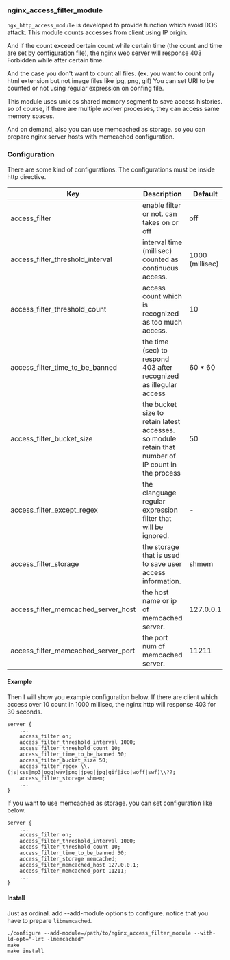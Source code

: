 ### nginx_access_filter_module
`ngx_http_access_module` is developed to provide function which avoid DOS attack.
This module counts accesses from client using IP origin.

And if the count exceed certain count while certain time (the count and time are set by configuration file), the nginx web server will response 403 Forbidden while after certain time.

And the case you don't want to count all files. (ex. you want to count only html extension but not image files like jpg, png, gif)
You can set URI to be counted or not using regular expression on confing file.

This module uses unix os shared memory segment to save access histories.
so of course, if there are multiple worker processes, they can access same memory spaces.

And on demand, also you can use memcached as storage.
so you can prepare nginx server hosts with memcached configuration.

### Configuration
There are some kind of configurations.
The configurations must be inside http directive.

|Key|Description|Default|
|---|---|---|
|access_filter|enable filter or not. can takes on or off|off|
|access_filter_threshold_interval|interval time (millisec) counted as continuous access.|1000 (millisec)|
|access_filter_threshold_count|access count which is recognized as too much access.|10|
|access_filter_time_to_be_banned|the time (sec) to respond 403 after recognized as illegular access|60 * 60|
|access_filter_bucket_size|the bucket size to retain latest accesses. so module retain that number of IP count in the process|50|
|access_filter_except_regex|the clanguage regular expression filter that will be ignored.|-|
|access_filter_storage|the storage that is used to save user access information.|shmem|
|access_filter_memcached_server_host|the host name or ip of memcached server.|127.0.0.1|
|access_filter_memcached_server_port|the port num of memcached server.|11211|

#### Example
Then I will show you example configuration below.
If there are client which access over 10 count in 1000 millisec, the nginx http will response 403 for 30 seconds.

```
server {
	...
	access_filter on;
	access_filter_threshold_interval 1000;
	access_filter_threshold_count 10;
	access_filter_time_to_be_banned 30;
	access_filter_bucket_size 50;
	access_filter_regex \\.(js|css|mp3|ogg|wav|png|jpeg|jpg|gif|ico|woff|swf)\\??;
	access_filter_storage shmem;
	...
}
```

If you want to use memcached as storage. you can set configuration like below.

```
server {
	...
	access_filter on;
	access_filter_threshold_interval 1000;
	access_filter_threshold_count 10;
	access_filter_time_to_be_banned 30;
	access_filter_storage memcached;
	access_filter_memcached_host 127.0.0.1;
	access_filter_memcached_port 11211;
	...
}
```


#### Install
Just as ordinal. add --add-module options to configure.
notice that you have to prepare `libmemcached`.

```
./configure --add-module=/path/to/nginx_access_filter_module --with-ld-opt="-lrt -lmemcached"
make
make install
```